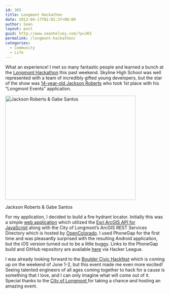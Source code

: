 ```yaml
---
id: 365
title: Longmont Hackathon
date: 2013-04-17T02:01:37+00:00
author: Sean
layout: post
guid: http://www.seanhelvey.com/?p=365
permalink: /longmont-hackathon/
categories:
  - Community
  - Life
---
```

What an experience! I met so many fantastic people and learned a bunch at the <a title="Longmont Hackathon" href="http://longmonthackathon.com/" target="_blank">Longmont Hackathon</a> this past weekend. Skyline High School was well represented with a team of incredibly gifted young developers, but the star of the show was <a title="14-year-old Jackson Roberts" href="http://www.timescall.com/news/longmont-local-news/ci_23032800/sunset-middle-school-student-wins-first-longmont-hackathon" target="_blank">14-year-old Jackson Roberts</a> who took 1st place with his &#8220;Longmont Events&#8221; application.

<div style="width: 420px" class="wp-caption aligncenter">
  <a href="http://longmonthackathon.com/wp-content/uploads/2013/04/jackson-gabe-sm.jpeg"><img class="  " alt="Jackson Roberts & Gabe Santos" src="http://longmonthackathon.com/wp-content/uploads/2013/04/jackson-gabe-sm.jpeg" width="410" height="328" /></a>
  
  <p class="wp-caption-text">
    Jackson Roberts & Gabe Santos
  </p>
</div>

For my application, I decided to build a fire hydrant locator. Initially this was a simple <a title="web application" href="http://www.dev.seanhelvey.com/longmont/" target="_blank">web application</a> which utilized the <a title="Esri ArcGIS API for JavaScript" href="http://help.arcgis.com/en/webapi/javascript/arcgis/" target="_blank">Esri ArcGIS API for JavaScript</a> along with the City of Longmont&#8217;s ArcGIS REST Services Directory which is hosted by <a title="OpenColorado" href="http://data.opencolorado.org/group/city-of-longmont" target="_blank">OpenColorado</a>. I used PhoneGap for the first time and was pleasantly surprised with the resulting Android application, but the iOS version turned out to be a little buggy. Links to the PhoneGap build and GitHub repository are available <a title="here" href="https://www.hackerleague.org/hackathons/longmont-hackathon/hacks/find-a-hydrant" target="_blank">here</a> via Hacker League.

<p style="text-align: center;">
</p>

I was already looking forward to the <a title="Boulder Civic Hackfest" href="http://hackforchange.org/boulder-civic-hackfest" target="_blank">Boulder Civic Hackfest</a> which is coming up on the weekend of June 1-2, but this event made me even more excited! Seeing talented engineers of all ages coming together to hack for a cause is something that I love, and I can only imagine what will come out of it. Special thanks to the <a title="City of Longmont" href="http://www.ci.longmont.co.us/" target="_blank">City of Longmont </a>for taking a chance and hosting an amazing event.